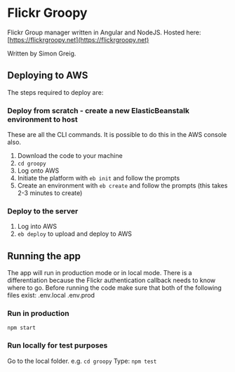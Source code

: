 # Flickr Groopy

Flickr Group manager written in Angular and NodeJS.  Hosted here: [https://flickrgroopy.net](https://flickrgroopy.net)

Written by Simon Greig.

## Deploying to AWS
The steps required to deploy are:

### Deploy from scratch - create a new ElasticBeanstalk environment to host
These are all the CLI commands.  It is possible to do this in the AWS console also.

1. Download the code to your machine
2. `cd groopy`
3. Log onto AWS
4. Initiate the platform with `eb init` and follow the prompts
5. Create an environment with `eb create` and follow the prompts (this takes 2-3 minutes to create)

### Deploy to the server

1. Log into AWS
2. `eb deploy` to upload and deploy to AWS

## Running the app
The app will run in production mode or in local mode.  There is a differentiation because the Flickr authentication callback needs to know where to go.
Before running the code make sure that both of the following files exist:
    .env.local
    .env.prod


### Run in production
`npm start`

### Run locally for test purposes
Go to the local folder. e.g. `cd groopy`
Type: `npm test`

